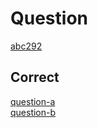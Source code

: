 # Question 
[abc292](https://atcoder.jp/contests/abc292/tasks/)  

## Correct  
[question-a](https://github.com/Thunder-Sky/AtCoder/blob/main/abc292/a/main.js)  
[question-b](https://github.com/Thunder-Sky/AtCoder/blob/main/abc292/b/main.js)  
